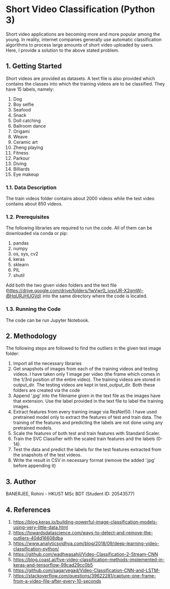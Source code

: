 
# Short Video Classification (Python 3) #
Short video applications are becoming more and more popular among the young. In reality, internet companies generally use automatic classification algorithms to process large amounts of short video uploaded by users. Here, I provide a solution to the above stated problem.


## 1. Getting Started ##
Short videos are provided as datasets. A text file is also provided which contains the classes into which the training videos are to be classified. They have 15 labels, namely:

1. Dog
2. Boy selfie
3. Seafood
4. Snack
5. Doll catching
6. Ballroom dance
7. Origami
8. Weave
9. Ceramic art
10. Zheng playing
11. Fitness
12. Parkour
13. Diving
14. Billiards
15. Eye makeup

### 1.1. Data Description ###
The train videos folder contains about 2000 videos while the test video contains about 850 videos.

### 1.2. Prerequisites ###
The following libraries are required to run the code. All of them can be downloaded via conda or pip:

1. pandas
2. numpy
3. os, sys, cv2
4. keras
5. sklearn
6. PIL
7. shutil

Add both the two given video folders and the text file (https://drive.google.com/drive/folders/1wVwr0_jvsvUR-X2gmWj-iBHqURJHUGVd) into the same directory where the code is located.

### 1.3. Running the Code ###
The code can be run Jupyter Notebook.

## 2. Methodology ##
The following steps are followed to find the outliers in the given test image folder:
1. Import all the necessary libraries
2. Get snapshots of images from each of the training videos and testing videos. I have taken only 1 image per video (the frame which comes in the 1/3rd position of the entire video). The training videos are stored in output_dir. The testing videos are kept in test_output_dir. Both these folders are created via the code
3. Append ‘.jpg’ into the filename given in the text file as the images have that extension. Use the label provided in the text file to label the training images.
4. Extract features from every training image via ResNet50. I have used pretrained model only to extract the features of test and train data. The training of the features and predicting the labels are not done using any pretrained models.
5. Scale the features of both test and train features with Standard Scaler.
6. Train the SVC Classifier with the scaled train features and the labels (0-14).
7. Test the data and predict the labels for the test features extracted from the snapshots of the test videos.
8. Write the result in CSV in necessary format (remove the added ‘.jpg’ before appending it)

## 3. Author ##
BANERJEE, Rohini - HKUST MSc BDT (Student ID: 20543577)

## 4. References ##
1. https://blog.keras.io/building-powerful-image-classification-models-using-very-little-data.html
2. https://towardsdatascience.com/ways-to-detect-and-remove-the-outliers-404d16608dba
3. https://www.analyticsvidhya.com/blog/2018/09/deep-learning-video-classification-python/
4. https://github.com/wadhwasahil/Video-Classification-2-Stream-CNN
5. https://blog.coast.ai/five-video-classification-methods-implemented-in-keras-and-tensorflow-99cad29cc0b5
6. https://github.com/sagarvegad/Video-Classification-CNN-and-LSTM-
7. https://stackoverflow.com/questions/39622281/capture-one-frame-from-a-video-file-after-every-10-seconds
